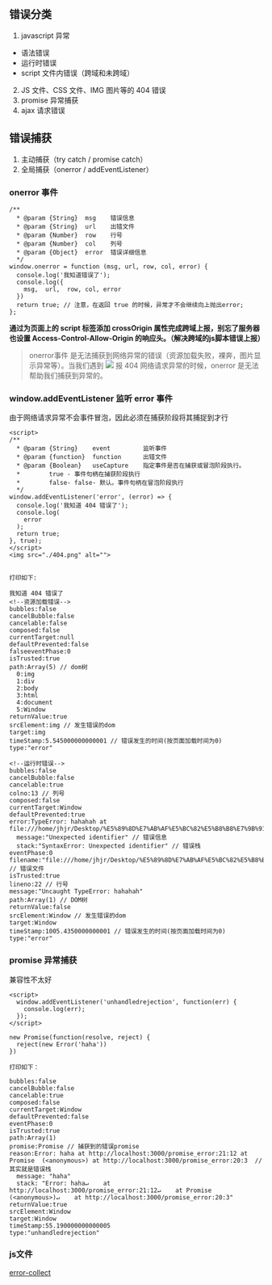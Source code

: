 ## 错误分类
1. javascript 异常
  - 语法错误
  - 运行时错误
  - script 文件内错误（跨域和未跨域）
2. JS 文件、CSS 文件、IMG 图片等的 404 错误
3. promise 异常捕获
4. ajax 请求错误

## 错误捕获
1. 主动捕获（try catch / promise catch）
2. 全局捕获（onerror / addEventListener）

### onerror 事件
```
/**
  * @param {String}  msg    错误信息
  * @param {String}  url    出错文件
  * @param {Number}  row    行号
  * @param {Number}  col    列号
  * @param {Object}  error  错误详细信息
  */
window.onerror = function (msg, url, row, col, error) {
  console.log('我知道错误了');
  console.log({
    msg,  url,  row, col, error
  })
  return true; // 注意，在返回 true 的时候，异常才不会继续向上抛出error;
};
```

**通过为页面上的 script 标签添加 crossOrigin 属性完成跨域上报，别忘了服务器也设置 Access-Control-Allow-Origin 的响应头。（解决跨域的js脚本错误上报）**

> onerror事件 是无法捕获到网络异常的错误（资源加载失败，裸奔，图片显示异常等）。当我们遇到 <img src="./404.png"> 报 404 网络请求异常的时候，onerror 是无法帮助我们捕获到异常的。

### window.addEventListener 监听 error 事件
由于网络请求异常不会事件冒泡，因此必须在捕获阶段将其捕捉到才行
```
<script>
/**
  * @param {String}    event         监听事件
  * @param {function}  function      出错文件
  * @param {Boolean}   useCapture    指定事件是否在捕获或冒泡阶段执行。
  *        true - 事件句柄在捕获阶段执行
  *        false- false- 默认。事件句柄在冒泡阶段执行
  */
window.addEventListener('error', (error) => {
  console.log('我知道 404 错误了');
  console.log(
    error
  );
  return true;
}, true);
</script>
<img src="./404.png" alt="">


打印如下:

我知道 404 错误了
<!--资源加载错误-->
bubbles:false
cancelBubble:false
cancelable:false
composed:false
currentTarget:null
defaultPrevented:false
falseeventPhase:0
isTrusted:true
path:Array(5) // dom树
  0:img
  1:div
  2:body
  3:html
  4:document
  5:Window
returnValue:true
srcElement:img // 发生错误的dom
target:img
timeStamp:5.545000000000001 // 错误发生的时间(按页面加载时间为0)
type:"error"

<!--运行时错误-->
bubbles:false
cancelBubble:false
cancelable:true
colno:13 // 列号
composed:false
currentTarget:Window
defaultPrevented:true
error:TypeError: hahahah at file:///home/jhjr/Desktop/%E5%89%8D%E7%AB%AF%E5%BC%82%E5%B8%B8%E7%9B%91%E6%8E%A7/test.html:22:13
  message:"Unexpected identifier" // 错误信息
  stack:"SyntaxError: Unexpected identifier" // 错误栈
eventPhase:0
filename:"file:///home/jhjr/Desktop/%E5%89%8D%E7%AB%AF%E5%BC%82%E5%B8%B8%E7%9B%91%E6%8E%A7/test.html" // 错误文件
isTrusted:true
lineno:22 // 行号
message:"Uncaught TypeError: hahahah"
path:Array(1) // DOM树
returnValue:false
srcElement:Window // 发生错误的dom
target:Window
timeStamp:1005.4350000000001 // 错误发生的时间(按页面加载时间为0)
type:"error"
```

### promise 异常捕获
兼容性不太好
```
<script>
  window.addEventListener('unhandledrejection', function(err) {
    console.log(err);
  });
</script>

new Promise(function(resolve, reject) {
  reject(new Error('haha'))
})

打印如下：

bubbles:false
cancelBubble:false
cancelable:true
composed:false
currentTarget:Window
defaultPrevented:false
eventPhase:0
isTrusted:true
path:Array(1)
promise:Promise // 捕获到的错误promise
reason:Error: haha at http://localhost:3000/promise_error:21:12 at Promise  (<anonymous>) at http://localhost:3000/promise_error:20:3  // 其实就是错误栈
  message: "haha"
  stack: "Error: haha↵    at http://localhost:3000/promise_error:21:12↵    at Promise (<anonymous>)↵    at http://localhost:3000/promise_error:20:3"
returnValue:true
srcElement:Window
target:Window
timeStamp:55.190000000000005
type:"unhandledrejection"
```

### js文件
[error-collect](./error-collect.js)